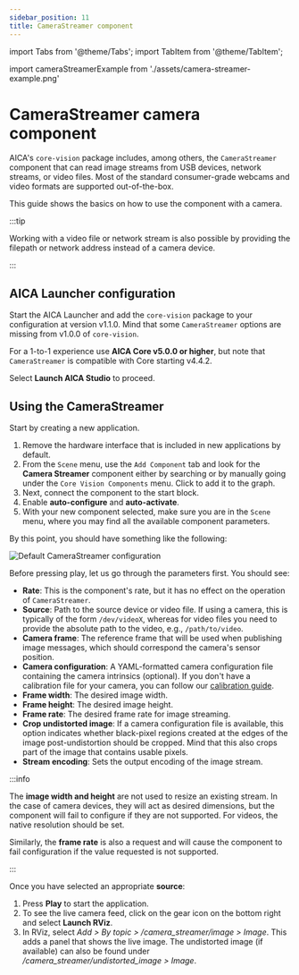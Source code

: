 ```yaml
---
sidebar_position: 11
title: CameraStreamer component
---
```


import Tabs from '@theme/Tabs';
import TabItem from '@theme/TabItem';

import cameraStreamerExample from './assets/camera-streamer-example.png'

# CameraStreamer camera component

AICA's `core-vision` package includes, among others, the `CameraStreamer` component that can read image streams from
USB devices, network streams, or video files. Most of the standard consumer-grade webcams and video formats are
supported out-of-the-box.

This guide shows the basics on how to use the component with a camera.

:::tip

Working with a video file or network stream is also possible by providing the filepath or network address instead
of a camera device.

:::

## AICA Launcher configuration

Start the AICA Launcher and add the `core-vision` package to your configuration at version v1.1.0. Mind that some
`CameraStreamer` options are missing from v1.0.0 of `core-vision`.

For a 1-to-1 experience use **AICA Core v5.0.0 or higher**, but note that `CameraStreamer` is compatible with Core
starting v4.4.2.

Select **Launch AICA Studio** to proceed.

## Using the CameraStreamer

Start by creating a new application.

1. Remove the hardware interface that is included in new applications by default.
2. From the `Scene` menu, use the `Add Component` tab and look for the **Camera Streamer** component either by searching
or by manually going under the `Core Vision Components` menu. Click to add it to the graph.
3. Next, connect the component to the start block.
4. Enable **auto-configure** and **auto-activate**.
5. With your new component selected, make sure you are in the `Scene` menu, where you may find all the available
component parameters.

By this point, you should have something like the following:

<div class="text--center">
  <img src={cameraStreamerExample} alt="Default CameraStreamer configuration" />
</div>

Before pressing play, let us go through the parameters first. You should see:

- **Rate**: This is the component's rate, but it has no effect on the operation of `CameraStreamer`.
- **Source**: Path to the source device or video file. If using a camera, this is typically of the form `/dev/videoX`,
whereas for video files you need to provide the absolute path to the video, e.g., `/path/to/video`.
- **Camera frame**: The reference frame that will be used when publishing image messages, which should correspond the
camera's sensor position.
- **Camera configuration**: A YAML-formatted camera configuration file containing the camera intrinsics (optional). If
you don't have a calibration file for your camera, you can follow our [calibration guide](./camera-calibration.md).
- **Frame width**: The desired image width.
- **Frame height**: The desired image height.
- **Frame rate**: The desired frame rate for image streaming.
- **Crop undistorted image**: If a camera configuration file is available, this option indicates whether black-pixel
regions created at the edges of the image post-undistortion should be cropped. Mind that this also crops part of the
image that contains usable pixels.
- **Stream encoding**: Sets the output encoding of the image stream.

:::info

The **image width and height** are not used to resize an existing stream. In the case of camera devices, they will act
as desired dimensions, but the component will fail to configure if they are not supported. For videos, the native
resolution should be set.

Similarly, the **frame rate** is also a request and will cause the component to fail configuration if the value
requested is not supported.

:::

Once you have selected an appropriate **source**:

1. Press **Play** to start the application.
2. To see the live camera feed, click on the gear icon on the bottom right and select **Launch RViz**.
3. In RViz, select _Add > By topic > /camera_streamer/image > Image_. This adds a panel that shows the live image. The undistorted image (if available) can also be found under _/camera_streamer/undistorted_image > Image_.
